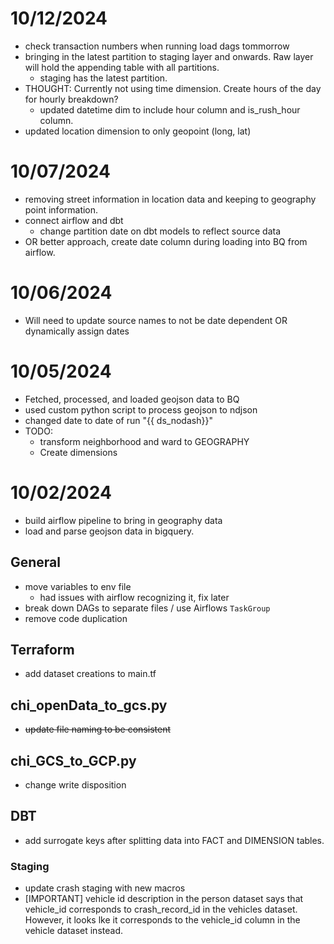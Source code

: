 
# 10/12/2024
- check transaction numbers when running load dags tommorrow
- bringing in the latest partition to staging layer and onwards. Raw layer will hold the appending table with all partitions.
    - staging has the latest partition.
- THOUGHT: Currently not using time dimension. Create hours of the day for hourly breakdown?
    - updated datetime dim to include hour column and is_rush_hour column.
- updated location dimension to only geopoint (long, lat)


# 10/07/2024
- removing street information in location data and keeping to geography point information.
- connect airflow and dbt
    - change partition date on dbt models to reflect source data
- OR better approach, create date column during loading into BQ from airflow.

# 10/06/2024
- Will need to update source names to not be date dependent OR dynamically assign dates

# 10/05/2024
- Fetched, processed, and loaded geojson data to BQ
- used custom python script to process geojson to ndjson
- changed date to date of run "{{ ds_nodash}}"
- TODO:
    - transform neighborhood and ward to GEOGRAPHY
    - Create dimensions

# 10/02/2024
- build airflow pipeline to bring in geography data
- load and parse geojson data in bigquery.

## General
- move variables to env file
    - had issues with airflow recognizing it, fix later
- break down DAGs to separate files / use Airflows `TaskGroup`
- remove code duplication

## Terraform
- add dataset creations to main.tf

## chi_openData_to_gcs.py
- ~~update file naming to be consistent~~

## chi_GCS_to_GCP.py
- change write disposition

## DBT
- add surrogate keys after splitting data into FACT and DIMENSION tables.

### Staging
- update crash staging with new macros
- [IMPORTANT] vehicle id description in the person dataset says that vehicle_id corresponds to crash_record_id in the vehicles dataset. However, it looks lke it corresponds to the vehicle_id column in the vehicle dataset instead.
